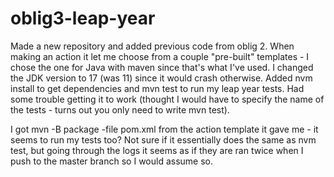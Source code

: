 # oblig3-leap-year

Made a new repository and added previous code from oblig 2.
When making an action it let me choose from a couple "pre-built" templates - I chose the one for Java with maven since that's what I've used. I changed the JDK version to 17 (was 11) since it would crash otherwise. Added nvm install to get dependencies and mvn test to run my leap year tests. Had some trouble getting it to work (thought I would have to specify the name of the tests - turns out you only need to write mvn test).  

I got mvn -B package -file pom.xml from the action template it gave me - it seems to run my tests too? Not sure if it essentially does the same as nvm test, but going through the logs it seems as if they are ran twice when I push to the master branch so I would assume so. 
